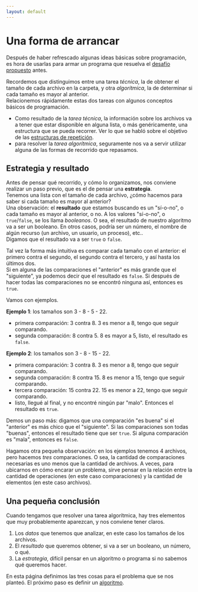 ```yaml
---
layout: default
---
```


# Una forma de arrancar
Después de haber refrescado algunas ideas básicas sobre programación, es hora de usarlas para armar un programa que resuelva el [desafío propuesto](../desafio-enunciado.md) antes.

Recordemos que distinguimos entre una tarea _técnica_, la de obtener el tamaño de cada archivo en la carpeta, y otra _algorítmica_, la de determinar si cada tamaño es mayor al anterior.  
Relacionemos rápidamente estas dos tareas con algunos conceptos básicos de programación.
- Como resultado de la _tarea técnica_, la información sobre los archivos va a tener que estar disponible en alguna lista, o más genéricamente, una estructura que se pueda recorrer. Ver lo que se habló sobre el objetivo de las [estructuras de repetición](../basicos/repeticion.md).
- para resolver la _tarea algorítmica_, seguramente nos va a servir utilizar alguna de las formas de recorrido que repasamos.


## Estrategia y resultado
Antes de pensar qué recorrido, y cómo lo organizamos, nos conviene realizar un paso previo, que es el de pensar una **estrategia**.  
Tenemos una lista con el tamaño de cada archivo, ¿cómo hacemos para saber si cada tamaño es mayor al anterior?   
Una observación: el **resultado** que estamos buscando es un "sí-o-no", o cada tamaño es mayor al anterior, o no. 
A los valores "sí-o-no", o `true`/`false`, se los llama _booleanos_. O sea, el resultado de nuestro algoritmo va a ser un booleano. En otros casos, podría ser un número, el nombre de algún recurso (un archivo, un usuario, un proceso), etc..  
Digamos que el resultado va a ser `true` o `false`.

Tal vez la forma más intuitiva es comparar cada tamaño con el anterior: el primero contra el segundo, el segundo contra el tercero, y así hasta los últimos dos.  
Si en alguna de las comparaciones el "anterior" es más grande que el "siguiente", ya podemos decir que el resultado es `false`. Si después de hacer todas las comparaciones no se encontró ninguna así, entonces es `true`.

Vamos con ejemplos.

**Ejemplo 1**: los tamaños son 3 - 8 - 5 - 22.
- primera comparación: 3 contra 8. 3 es menor a 8, tengo que seguir comparando.
- segunda comparación: 8 contra 5. 8 es mayor a 5, listo, el resultado es `false`.

**Ejemplo 2**: los tamaños son 3 - 8 - 15 - 22.
- primera comparación: 3 contra 8. 3 es menor a 8, tengo que seguir comparando.
- segunda comparación: 8 contra 15. 8 es menor a 15, tengo que seguir comparando.
- tercera comparación: 15 contra 22. 15 es menor a 22, tengo que seguir comparando.
- listo, llegué al final, y no encontré ningún par "malo". Entonces el resultado es `true`.

Demos un paso más: digamos que una comparación "es buena" si el "anterior" es más chico que el "siguiente". Si las comparaciones son todas "buenas", entonces el resultado tiene que ser `true`. Si alguna comparación es "mala", entonces es `false`.

Hagamos otra pequeña observación: en los ejemplos tenemos 4 archivos, pero hacemos _tres_ comparaciones. O sea, la cantidad de comparaciones necesarias es uno menos que la cantidad de archivos. A veces, para ubicarnos en cómo encarar un problema, sirve pensar en la relación entre la cantidad de operaciones (en este caso comparaciones) y la cantidad de elementos (en este caso archivos).


## Una pequeña conclusión
Cuando tengamos que resolver una tarea algorítmica, hay tres elementos que muy probablemente aparezcan, y nos conviene tener claros.
1. Los _datos_ que tenemos que analizar, en este caso los tamaños de los archivos.
1. El _resultado_ que queremos obtener, si va a ser un booleano, un número, o qué.
1. La _estrategia_, difícil pensar en un algoritmo o programa si no sabemos qué queremos hacer.

En esta página definimos las tres cosas para el problema que se nos planteó. El próximo paso es definir un [algoritmo](./algoritmo.md).


